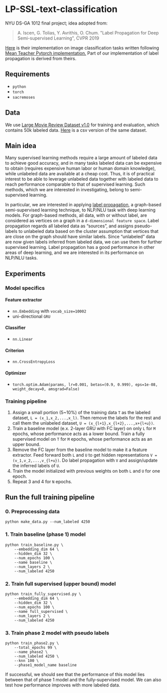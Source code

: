 # LP-SSL-text-classification
NYU DS-GA 1012 final project; idea adopted from:

> A. Iscen, G. Tolias, Y. Avrithis, O. Chum. "Label Propagation for Deep Semi-supervised Learning", CVPR 2019

[Here](https://github.com/ahmetius/LP-DeepSSL) is their implementation on image classification tasks written following [Mean Teacher Pytorch implementation.](https://github.com/CuriousAI/mean-teacher/tree/master/pytorch) Part of our implementation of label propagation is derived from theirs.

## Requirements
- `python`
- `torch`
- `sacremoses`

## Data
We use [Large Movie Review Dataset v1.0](https://ai.stanford.edu/~amaas/data/sentiment/) for training and evaluation, which contains 50k labeled data. [Here](https://www.kaggle.com/lakshmi25npathi/imdb-dataset-of-50k-movie-reviews/version/1) is a csv version of the same dataset.

## Main idea
Many supervised learning methods require a large amount of labeled data to achieve good accuracy, and in many tasks labeled data can be expensive to obtain (requires expensive human labor or human domain knowledge), while unlabeled data are available at a cheap cost. Thus, it is of practical interest to be able to leverage unlabeled data together with labeled data to reach performance comparable to that of supervised learning. Such methods, which we are interested in investigating, belong to semi-supervised learning. 

In particular, we are interested in applying [label propagation](https://pdfs.semanticscholar.org/8a6a/114d699824b678325766be195b0e7b564705.pdf), a graph-based semi-supervised learning technique, to NLP/NLU task with deep learning models. For graph-based methods, all data, with or without label, are considered as vertices on a graph in a `d-dimensional feature space`. Label propagation regards all labeled data as “sources”, and assigns pseudo-labels to unlabeled data based on the cluster assumption that vertices that are close on the graph should have similar labels. Since “unlabeled” data are now given labels inferred from labeled data, we can use them for further supervised learning. Label propagation​ has a good performance in other areas of deep learning, and we are interested in its performance on NLP/NLU tasks.

## Experiments
### Model specifics
#### Feature extractor
- `nn.Embedding` with `vocab_size=10002`
- uni-directional `GRU`

#### Classifier
- `nn.Linear`

#### Criterion
- `nn.CrossEntropyLoss`

#### Optimizer
- `torch.optim.Adam(params, lr=0.001, betas=(0.9, 0.999), eps=1e-08, weight_decay=0, amsgrad=False)`

### Training pipeline
1. Assign a small portion (5~10%) of the training data `T` as the labeled dataset, `L = (x_1,x_2,...,x_l)`. Then remove the labels for the rest and call them the unlabeled dataset, `U = (x_{l+1},x_{l+2},...,x+{l+u})`.
2. Train a baseline model (e.x. 2-layer GRU with FC layer) on only `L` for `M` epochs, whose performance acts as a lower bound. Train a fully supervised model on `T` for `M` epochs, whose performance acts as an upper bound. 
3. Remove the FC layer from the baseline model to make it a feature extractor. Feed forward both `L` and `U` to get hidden representations `V = (v_1,v_2,...,v_{l+u})`. Do label propagation with `V` and assign/update the inferred labels of `U`.
4. Train the model initialized with previous weights on both `L` and `U` for one epoch.
5. Repeat 3 and 4 for `N` epochs. 


## Run the full training pipeline

### 0. Preprocessing data
```shell
python make_data.py --num_labeled 4250
```

### 1. Train baseline (phase 1) model 
```shell
python train_baseline.py \
    --embedding_dim 64 \
    --hidden_dim 32 \
    --num_epochs 100 \
    --name baseline \
    --num_layers 2 \
    --num_labeled 4250 
```

### 2. Train full supervised (upper bound) model
```shell
python train_fully_supervised.py \
    --embedding_dim 64 \
    --hidden_dim 32 \
    --num_epochs 100 \
    --name full_supervised \
    --num_layers 2 \
    --num_labeled 4250 
```

### 3. Train phase 2 model with pseudo labels
```shell
python train_phase2.py \
	--total_epochs 99 \
	--name phase2 \
	--num_labeled 4250 \
	--knn 100 \
	--phase1_model_name baseline
```
If successful, we should see that the performance of this model lies between that of phase 1 model and the fully-supervised model. We can also test how performance improves with more labeled data.

